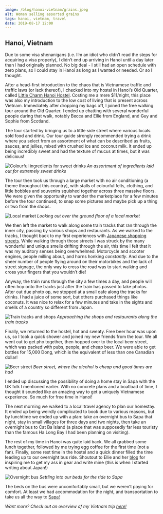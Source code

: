 ```yaml
---
image: /blog/hanoi-vietnam/grains.jpeg
alt: Woman selling assorted grains
tags: hanoi, vietnam, travel
date: 2019-08-17 12:00
---
```


## Hanoi, Vietnam

Due to some visa shenanigans (i.e. I’m an idiot who didn’t read the steps for acquiring a visa properly), I didn’t end up arriving in Hanoi until a day later than I had originally planned. No big deal - I still had an open schedule with zero plans, so I could stay in Hanoi as long as I wanted or needed. Or so I thought.

After a head-first introduction to the chaos that is Vietnamese traffic and traffic laws (or lack thereof), I checked into my hostel in Hanoi’s Old Quarter, called [Little Charm Hanoi Hostel](http://littlecharmhanoihostel.com/). Costing me a mere $11/night, this place was also my introduction to the low cost of living that is present across Vietnam. Immediately after dropping my bags off, I joined the free walking tour around the Old Quarter. I ended up chatting with several wonderful people during that walk, notably Becca and Ellie from England, and Guy and Sophie from Scotland.

The tour started by bringing us to a little side street where various locals sold food and drink. Our tour guide strongly recommended trying a drink where you select from an assortment of what can be described as fruits, sauces, and jellies, mixed with crushed ice and coconut milk. It ended up being incredibly sweet and had the texture of mucus at times, but it was delicious!

![Colourful ingredients for sweet drinks](/blog/hanoi-vietnam/drink-stall.jpeg)
*An assortment of ingredients laid out for extremely sweet drinks*

The tour then took us through a large market with no air conditioning (a theme throughout this country), with stalls of colourful felts, clothing, and little bobbles and souvenirs squished together across three massive floors. We were given the opportunity to wander the marketplace for a few minutes before the tour continued, to snap some pictures and maybe pick up a thing or two from the shops.

![Local market](/blog/hanoi-vietnam/market.jpeg)
*Looking out over the ground floor of a local market*

We then left the market to walk along some train tracks that ran through the inner city, passing by various shops and restaurants. As we walked to the tracks, I thought back to my first experiences with [Japanese shopping streets](/post/tokyo-japan). While walking through those streets I was struck by the many wonderful and unique smells drifting through the air, this time I felt that it was my auditory senses being overwhelmed. Motorcycle and scooter engines, people milling about, and horns honking *constantly*. And due to the sheer number of people flying around on their motorbikes and the lack of street signage, the only way to cross the road was to start walking and cross your fingers that you wouldn’t die!

Anyway, the train runs through the city a few times a day, and people will often hop onto the tracks just after the train has passed to take photos. After out due photo op, we stopped at a small cafe along the tracks for drinks. I had a juice of some sort, but others purchased things like coconuts. It was nice to relax for a few minutes and take in the sights and smells of a country so different from Japan.

![Train tracks and shops](/blog/hanoi-vietnam/train-tracks.jpeg)
*Approaching the shops and restaurants along the train tracks*

Finally, we returned to the hostel, hot and sweaty. Free beer hour was upon us, so I took a quick shower and joined my new friends from the tour. We all went out to get pho together, then hopped over to the local beer street, which was packed with pubs, people, and cheap beer. We were able to get bottles for 15,000 Dong, which is the equivalent of less than one Canadian dollar!

![Beer street](/blog/hanoi-vietnam/beer-street.jpeg)
*Beer street, where the alcohol is cheap and good times are had*

I ended up discussing the possibility of doing a home stay in Sapa with the UK folk I mentioned earlier. With no concrete plans and a boatload of time, I thought it sounded like an amazing way to get a uniquely Vietnamese experience. So much for free time in Hanoi!

The next morning we walked to a local travel agency to plan our homestay. It ended up being weirdly complicated to book due to various reasons, but by lunchtime we ended up with a plan: take an overnight bus to Sapa that night, stay in small villages for three days and two nights, then take an overnight bus to Cat Ba Island (a place that was supposedly far less touristy than the famous Ha Long Bay I had been planning on visiting).

The rest of my time in Hanoi was quite laid back. We all grabbed some lunch together, followed by me trying egg coffee for the first time (not a fan). Finally, some rest time in the hostel and a quick dinner filled the time leading up to our overnight bus ride. Shoutout to Ellie and her [blog](https://theseatraveldiary.wordpress.com/) for inspiring me to get my ass in gear and write mine (this is when I started writing about Japan!)

![Overnight bus](/blog/hanoi-vietnam/bus.jpeg)
*Settling into our beds for the ride to Sapa*

The beds on the bus were uncomfortably small, but we weren’t paying for comfort. At least we had accommodation for the night, and transportation to take us all the way to [Sapa!](/post/sapa-vietnam)

*Want more? Check out an overview of my Vietnam trip [here!](/post/vietnam-timeless-charm)*
